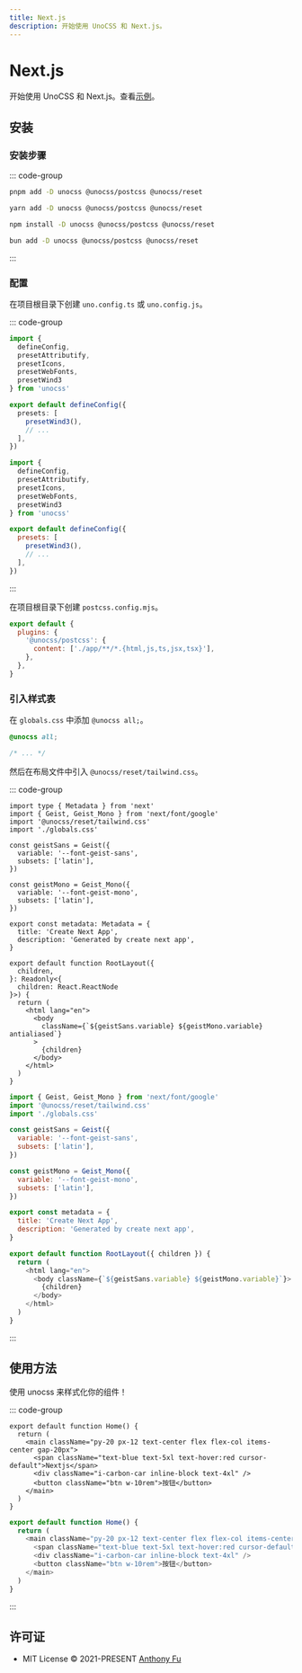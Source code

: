 ```yaml
---
title: Next.js
description: 开始使用 UnoCSS 和 Next.js。
---
```


# Next.js

开始使用 UnoCSS 和 Next.js。查看[示例](https://github.com/unocss/unocss/tree/main/examples/next)。

## 安装

### 安装步骤

::: code-group

```bash [pnpm]
pnpm add -D unocss @unocss/postcss @unocss/reset
```

```bash [yarn]
yarn add -D unocss @unocss/postcss @unocss/reset
```

```bash [npm]
npm install -D unocss @unocss/postcss @unocss/reset
```

```bash [bun]
bun add -D unocss @unocss/postcss @unocss/reset
```

:::

### 配置

在项目根目录下创建 `uno.config.ts` 或 `uno.config.js`。

::: code-group

```ts [uno.config.ts]
import {
  defineConfig,
  presetAttributify,
  presetIcons,
  presetWebFonts,
  presetWind3
} from 'unocss'

export default defineConfig({
  presets: [
    presetWind3(),
    // ...
  ],
})
```

```js [uno.config.js]
import {
  defineConfig,
  presetAttributify,
  presetIcons,
  presetWebFonts,
  presetWind3
} from 'unocss'

export default defineConfig({
  presets: [
    presetWind3(),
    // ...
  ],
})
```

:::

在项目根目录下创建 `postcss.config.mjs`。

```js [postcss.config.mjs]
export default {
  plugins: {
    '@unocss/postcss': {
      content: ['./app/**/*.{html,js,ts,jsx,tsx}'],
    },
  },
}
```

### 引入样式表

在 `globals.css` 中添加 `@unocss all;`。

```css [globals.css]
@unocss all;

/* ... */
```

然后在布局文件中引入 `@unocss/reset/tailwind.css`。

::: code-group

```tsx [layout.tsx]
import type { Metadata } from 'next'
import { Geist, Geist_Mono } from 'next/font/google'
import '@unocss/reset/tailwind.css'
import './globals.css'

const geistSans = Geist({
  variable: '--font-geist-sans',
  subsets: ['latin'],
})

const geistMono = Geist_Mono({
  variable: '--font-geist-mono',
  subsets: ['latin'],
})

export const metadata: Metadata = {
  title: 'Create Next App',
  description: 'Generated by create next app',
}

export default function RootLayout({
  children,
}: Readonly<{
  children: React.ReactNode
}>) {
  return (
    <html lang="en">
      <body
        className={`${geistSans.variable} ${geistMono.variable} antialiased`}
      >
        {children}
      </body>
    </html>
  )
}
```

```js [layout.js]
import { Geist, Geist_Mono } from 'next/font/google'
import '@unocss/reset/tailwind.css'
import './globals.css'

const geistSans = Geist({
  variable: '--font-geist-sans',
  subsets: ['latin'],
})

const geistMono = Geist_Mono({
  variable: '--font-geist-mono',
  subsets: ['latin'],
})

export const metadata = {
  title: 'Create Next App',
  description: 'Generated by create next app',
}

export default function RootLayout({ children }) {
  return (
    <html lang="en">
      <body className={`${geistSans.variable} ${geistMono.variable}`}>
        {children}
      </body>
    </html>
  )
}
```

:::

## 使用方法

使用 unocss 来样式化你的组件！

::: code-group

```tsx [page.tsx]
export default function Home() {
  return (
    <main className="py-20 px-12 text-center flex flex-col items-center gap-20px">
      <span className="text-blue text-5xl text-hover:red cursor-default">Nextjs</span>
      <div className="i-carbon-car inline-block text-4xl" />
      <button className="btn w-10rem">按钮</button>
    </main>
  )
}
```

```js [page.js]
export default function Home() {
  return (
    <main className="py-20 px-12 text-center flex flex-col items-center gap-20px">
      <span className="text-blue text-5xl text-hover:red cursor-default">Nextjs</span>
      <div className="i-carbon-car inline-block text-4xl" />
      <button className="btn w-10rem">按钮</button>
    </main>
  )
}
```

:::

## 许可证

- MIT License &copy; 2021-PRESENT [Anthony Fu](https://github.com/antfu)